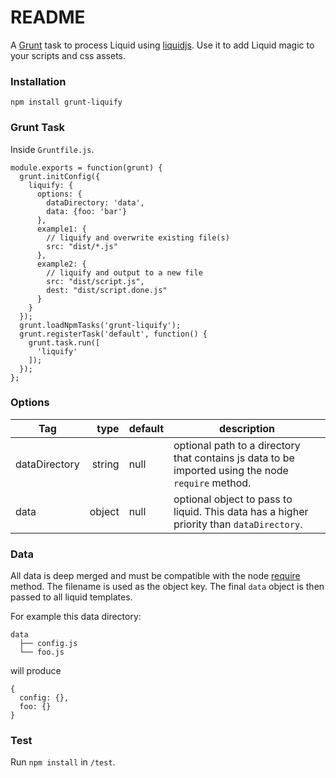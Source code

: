 README
======

A [Grunt](https://gruntjs.com) task to process Liquid using [liquidjs](https://www.npmjs.com/package/liquidjs). Use it to add Liquid magic to your scripts and css assets.



### Installation

```
npm install grunt-liquify
```


### Grunt Task

Inside `Gruntfile.js`.
 
```
module.exports = function(grunt) {
  grunt.initConfig({
    liquify: {
      options: {
        dataDirectory: 'data',
        data: {foo: 'bar'}
      },
      example1: {
        // liquify and overwrite existing file(s)
        src: "dist/*.js"
      },
      example2: {
        // liquify and output to a new file
        src: "dist/script.js",
        dest: "dist/script.done.js"
      }
    }
  });
  grunt.loadNpmTasks('grunt-liquify');
  grunt.registerTask('default', function() {
    grunt.task.run([
      'liquify'
    ]);
  });
};
```


### Options

| Tag          	|   type 	| default 	| description                                                                                               	|
|--------------	|-------:	|---------	|-----------------------------------------------------------------------------------------------------------	|
| dataDirectory 	| string 	| null    	| optional path to a directory that contains js data to be imported using the node `require` method. 	|
| data         	| object 	| null    	| optional object to pass to liquid. This data has a higher priority than `dataDirectory`.        	|


### Data

All data is deep merged and must be compatible with the node [require](https://nodejs.org/api/modules.html#modules_require_id) method. The filename is used as the object key. The final `data` object is then passed to all liquid templates.

For example this data directory:

```
data
  ├── config.js
  └── foo.js
```

will produce

```
{
  config: {},
  foo: {}
}
```

### Test

Run `npm install` in `/test`.